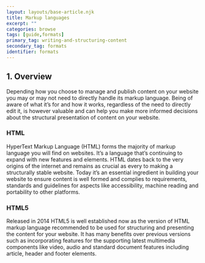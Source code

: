 ```yaml
---
layout: layouts/base-article.njk
title: Markup languages
excerpt: ""
categories: browse
tags: [guide,formats]
primary_tag: writing-and-structuring-content
secondary_tag: formats
identifier: formats
---
```

## 1. Overview
Depending how you choose to manage and publish content on your website you may or may not need to directly handle its markup language. Being of aware of what it’s for and how it works, regardless of the need to directly edit it, is however valuable and can help you make more informed decisions about the structural presentation of content on your website.

### HTML
HyperText Markup Language (HTML) forms the majority of markup language you will find on websites. It’s a language that’s continuing to expand with new features and elements. HTML dates back to the very origins of the internet and remains as crucial as every to making a structurally stable website. Today it’s an essential ingredient in building your website to ensure content is well formed and complies to requirements, standards and guidelines for aspects like accessibility, machine reading and portability to other platforms.

### HTML5
Released in 2014 HTML5 is well established now as the version of HTML markup language recommended to be used for structuring and presenting the content for your website. It has many benefits over previous versions such as incorporating features for the supporting latest multimedia components like video, audio and standard document features including article, header and footer elements.